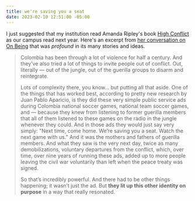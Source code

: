 ```yaml
---
title: we're saving you a seat
date: 2023-02-10 12:51:00 -05:00
---
```


I just suggested that my institution read Amanda Ripley's book [High Conflict](https://www.simonandschuster.com/books/High-Conflict/Amanda-Ripley/9781982128579) as our campus read next year. Here's an excerpt from [her conversation on On Being](https://onbeing.org/programs/amanda-ripley-stepping-out-of-the-zombie-dance-were-in-and-into-good-conflict-that-is-in-fact-life-giving/) that was *profound* in its many stories and ideas.  

>Colombia has been through a lot of violence for half a century. And they’ve also tried a lot of things to invite people out of conflict. Out, literally — out of the jungle, out of the guerilla groups to disarm and reintegrate.
>
>Lots of complexity there, you know... but putting all that aside. One of the things that has worked best, according to pretty new research by Juan Pablo Aparicio, is they did these very simple public service ads during Colombia national soccer games, national team soccer games, and — because they knew from listening to former guerilla members that all of them listened to these games on the radio in the jungle whenever they could. And in those ads they would just say very simply: "Next time, come home. We’re saving you a seat. Watch the next game with us." And it was the mothers and fathers of guerilla members. And what they saw is the very next day, twice as many demobilizations, voluntary departures from the conflict, which, over time, over nine years of running these ads, added up to more people leaving the civil war voluntarily than left when the peace treaty was signed.
>
>So that’s incredibly powerful. And there had to be other things happening; it wasn’t just the ad. But **they lit up this other identity on purpose** in a way that really resonated.